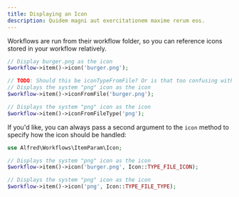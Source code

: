 ```yaml
---
title: Displaying an Icon
description: Quidem magni aut exercitationem maxime rerum eos.
---
```


Workflows are run from their workflow folder, so you can reference icons stored in your workflow relatively.

```php
// Display burger.png as the icon
$workflow->item()->icon('burger.png');

// TODO: Should this be iconTypeFromFile? Or is that too confusing with the other method?
// Displays the system "png" icon as the icon
$workflow->item()->iconFromFile('burger.png');

// Displays the system "png" icon as the icon
$workflow->item()->iconFromFileType('png');
```

<!-- TODO: Is this clear enough? Make this human. -->

If you'd like, you can always pass a second argument to the `icon` method to specify how the icon should be handled:

```php
use Alfred\Workflows\ItemParam\Icon;

// Displays the system "png" icon as the icon
$workflow->item()->icon('burger.png', Icon::TYPE_FILE_ICON);

// Displays the system "png" icon as the icon
$workflow->item()->icon('png', Icon::TYPE_FILE_TYPE);
```
